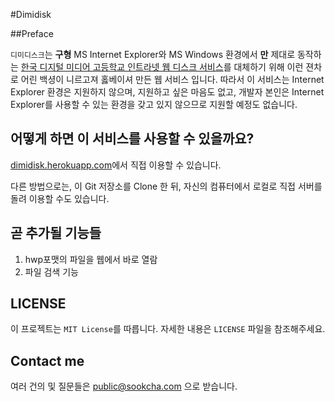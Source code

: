 #Dimidisk

##Preface

`디미디스크`는 **구형** MS Internet Explorer와 MS Windows 환경에서 **만** 제대로 동작하는 [한국 디지털 미디어 고등학교 인트라넷 웹 디스크 서비스](http://disk.dimigo.hs.kr)를 대체하기 위해 이런 젼차로 어린 백셩이 니르고져 홇베이셔 만든 웹 서비스 입니다.  따라서 이 서비스는 Internet Explorer 환경은 지원하지 않으며, 지원하고 싶은 마음도 없고, 개발자 본인은 Internet Explorer를 사용할 수 있는 환경을 갖고 있지 않으므로 지원할 예정도 없습니다.

## 어떻게 하면 이 서비스를 사용할 수 있을까요?
[dimidisk.herokuapp.com](http://dimidisk.herokuapp.com)에서 직접 이용할 수 있습니다.

다른 방법으로는, 이 Git 저장소를 Clone 한 뒤, 자신의 컴퓨터에서 로컬로 직접 서버를 돌려 이용할 수도 있습니다.

## 곧 추가될 기능들

1. hwp포맷의 파일을 웹에서 바로 열람
2. 파일 검색 기능


## LICENSE
이 프로젝트는 `MIT License`를 따릅니다. 자세한 내용은 `LICENSE` 파일을 참조해주세요.

## Contact me

여러 건의 및 질문들은 [public@sookcha.com](public@sookcha.com) 으로 받습니다.
